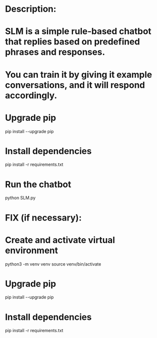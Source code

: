 # Description:
# SLM is a simple rule-based chatbot that replies based on predefined phrases and responses.
# You can train it by giving it example conversations, and it will respond accordingly.

# Upgrade pip
pip install --upgrade pip

# Install dependencies
pip install -r requirements.txt

# Run the chatbot
python SLM.py



# FIX (if necessary):
# Create and activate virtual environment
python3 -m venv venv
source venv/bin/activate

# Upgrade pip
pip install --upgrade pip

# Install dependencies
pip install -r requirements.txt
